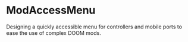 # ModAccessMenu
Designing a quickly accessible menu for controllers and mobile ports to ease the use of complex DOOM mods.
